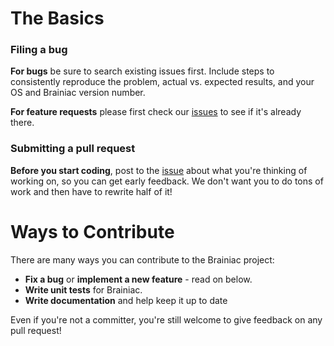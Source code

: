 # The Basics

### Filing a bug

**For bugs** be sure to search existing issues first. Include steps to consistently reproduce the
problem, actual vs. expected results, and your OS and Brainiac version number.

**For feature requests** please first check our [issues](https://github.com/geniussoftlk/brainiac/issues) to
see if it's already there.

### Submitting a pull request

**Before you start coding**, post to the [issue](https://github.com/geniussoftlk/brainiac/issues) about what
you're thinking of working on, so you can get early feedback. We don't want you to do tons of work
and then have to rewrite half of it!


# Ways to Contribute

There are many ways you can contribute to the Brainiac project:

* **Fix a bug** or **implement a new feature** - read on below.
* **Write unit tests** for Brainiac.
* **Write documentation** and help keep it up to date


Even if you're not a committer, you're still welcome to give feedback on any pull request!
